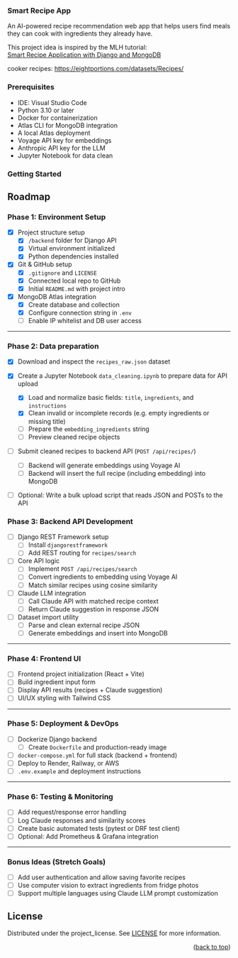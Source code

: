 ### Smart Recipe App

An AI-powered recipe recommendation web app that helps users find meals they can cook with ingredients they already have.

This project idea is inspired by the MLH tutorial:  
[Smart Recipe Application with Django and MongoDB](https://news.mlh.io/smart-recipe-application-tutorial-with-django-and-mongodb-05-07-2025?utm_source=mlh&utm_medium=referral&utm_content=mlh.link%2Fghwos525-mongodb-blogpost)


cooker recipes: https://eightportions.com/datasets/Recipes/

### Prerequisites
* IDE: Visual Studio Code
* Python 3.10 or later 
* Docker for containerization
* Atlas CLI for MongoDB integration
* A local Atlas deployment
* Voyage API key for embeddings
* Anthropic API key for the LLM
* Jupyter Notebook for data clean

### Getting Started



<!-- ROADMAP -->
## Roadmap

### Phase 1: Environment Setup 
- [X] Project structure setup
  - [X] `/backend` folder for Django API
  - [X] Virtual environment initialized
  - [X] Python dependencies installed
- [X] Git & GitHub setup
  - [X] `.gitignore` and `LICENSE`
  - [X] Connected local repo to GitHub
  - [X] Initial `README.md` with project intro
- [X] MongoDB Atlas integration
  - [X] Create database and collection
  - [X] Configure connection string in `.env`
  - [ ] Enable IP whitelist and DB user access

---
### Phase 2: Data preparation 
- [X] Download and inspect the `recipes_raw.json` dataset
- [X] Create a Jupyter Notebook `data_cleaning.ipynb` to prepare data for API upload
  - [X] Load and normalize basic fields: `title`, `ingredients`, and `instructions`
  - [X] Clean invalid or incomplete records (e.g. empty ingredients or missing title)
  - [ ] Prepare the `embedding_ingredients` string
  - [ ] Preview cleaned recipe objects
- [ ] Submit cleaned recipes to backend API (`POST /api/recipes/`)
  - [ ] Backend will generate embeddings using Voyage AI
  - [ ] Backend will insert the full recipe (including embedding) into MongoDB
- [ ] Optional: Write a bulk upload script that reads JSON and POSTs to the API


### Phase 3: Backend API Development 
- [ ] Django REST Framework setup
  - [ ] Install `djangorestframework`
  - [ ] Add REST routing for `recipes/search`
- [ ] Core API logic
  - [ ] Implement `POST /api/recipes/search`
  - [ ] Convert ingredients to embedding using Voyage AI
  - [ ] Match similar recipes using cosine similarity
- [ ] Claude LLM integration
  - [ ] Call Claude API with matched recipe context
  - [ ] Return Claude suggestion in response JSON
- [ ] Dataset import utility
  - [ ] Parse and clean external recipe JSON
  - [ ] Generate embeddings and insert into MongoDB

---

### Phase 4: Frontend UI 
- [ ] Frontend project initialization (React + Vite)
- [ ] Build ingredient input form
- [ ] Display API results (recipes + Claude suggestion)
- [ ] UI/UX styling with Tailwind CSS

---

### Phase 5: Deployment & DevOps
- [ ] Dockerize Django backend
  - [ ] Create `Dockerfile` and production-ready image
- [ ] `docker-compose.yml` for full stack (backend + frontend)
- [ ] Deploy to Render, Railway, or AWS
- [ ] `.env.example` and deployment instructions

---

### Phase 6: Testing & Monitoring 
- [ ] Add request/response error handling
- [ ] Log Claude responses and similarity scores
- [ ] Create basic automated tests (pytest or DRF test client)
- [ ] Optional: Add Prometheus & Grafana integration

---

### Bonus Ideas (Stretch Goals)
- [ ] Add user authentication and allow saving favorite recipes
- [ ] Use computer vision to extract ingredients from fridge photos
- [ ] Support multiple languages using Claude LLM prompt customization

<!-- LICENSE -->
## License

Distributed under the project_license. See [LICENSE](./LICENSE) for more information.

<p align="right">(<a href="#readme-top">back to top</a>)</p>



